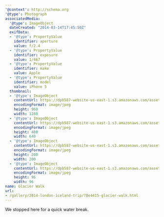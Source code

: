```yaml
---
'@context': http://schema.org
'@type': Photograph
associatedMedia:
  '@type': ImageObject
  dateCreated: "2014-03-14T17:45:50Z"
  exifData:
  - '@type': PropertyValue
    identifier: aperture
    value: f/2.4
  - '@type': PropertyValue
    identifier: exposure
    value: 1/467
  - '@type': PropertyValue
    identifier: make
    value: Apple
  - '@type': PropertyValue
    identifier: model
    value: iPhone 5
  thumbnail:
  - '@type': ImageObject
    contentUrl: https://dpb587-website-us-east-1.s3.amazonaws.com/asset/gallery/2014-london-iceland-trip/78e4415-glacier-walk~1280.jpg
    encodingFormat: image/jpeg
    height: 960
    width: 1280
  - '@type': ImageObject
    contentUrl: https://dpb587-website-us-east-1.s3.amazonaws.com/asset/gallery/2014-london-iceland-trip/78e4415-glacier-walk~640w.jpg
    encodingFormat: image/jpeg
    height: 480
    width: 640
  - '@type': ImageObject
    contentUrl: https://dpb587-website-us-east-1.s3.amazonaws.com/asset/gallery/2014-london-iceland-trip/78e4415-glacier-walk~200x200.jpg
    encodingFormat: image/jpeg
    height: 200
    width: 200
  - '@type': ImageObject
    contentUrl: https://dpb587-website-us-east-1.s3.amazonaws.com/asset/gallery/2014-london-iceland-trip/78e4415-glacier-walk~96x96.jpg
    encodingFormat: image/jpeg
    height: 96
    width: 96
name: Glacier Walk
url:
- /gallery/2014-london-iceland-trip/78e4415-glacier-walk.html
---
```


We stopped here for a quick water break.

